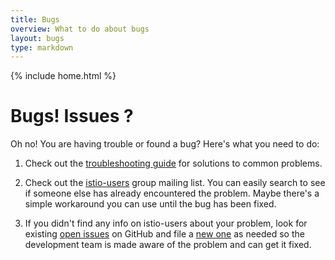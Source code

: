 ```yaml
---
title: Bugs
overview: What to do about bugs
layout: bugs
type: markdown
---
```

{% include home.html %}

# Bugs! Issues ?

Oh no! You are having trouble or found a bug? Here's what you need to do:

1. Check out the [troubleshooting guide]({{home}}/troubleshooting) for solutions to common problems.

2. Check out the [istio-users](https://groups.google.com/forum/#!forum/istio-users) group mailing list. You can easily search to
see if someone else has already encountered the problem. Maybe there's a simple workaround you can use until the bug has been fixed.

3. If you didn't find any info on istio-users about your problem, look for existing
[open issues](https://github.com/istio/issues/issues/) on GitHub and 
file a [new one](https://github.com/istio/issues/issues/new)
as needed so the development team is made aware of the problem and can get it fixed.
